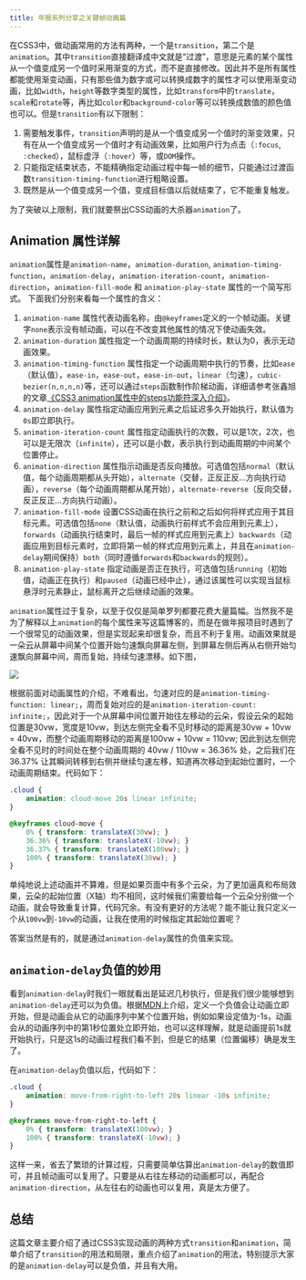 ```yaml
---
title: 年报系列分享之关键帧动画篇
---
```


在CSS3中，做动画常用的方法有两种，一个是`transition`，第二个是`animation`。其中`transition`直接翻译成中文就是“过渡”，意思是元素的某个属性从一个值变成另一个值时采用渐变的方式，而不是直接修改。因此并不是所有属性都能使用渐变动画，只有那些值为数字或可以转换成数字的属性才可以使用渐变动画，比如`width`，`height`等数字类型的属性，比如`transform`中的`translate`，`scale`和`rotate`等，再比如`color`和`background-color`等可以转换成数值的颜色值也可以。但是`transition`有以下限制：

1. 需要触发事件，`transition`声明的是从一个值变成另一个值时的渐变效果，只有在从一个值变成另一个值时才有动画效果，比如用户行为点击（`:focus`, `:checked`），鼠标虚浮（`:hover`）等，或`DOM`操作。
2. 只能指定结束状态，不能精确指定动画过程中每一帧的细节，只能通过过渡函数`transition-timing-function`进行粗略设置。
3. 既然是从一个值变成另一个值，变成目标值以后就结束了，它不能重复触发。

为了突破以上限制，我们就要祭出CSS动画的大杀器`animation`了。

## Animation 属性详解

`animation`属性是`animation-name`，`animation-duration`, `animation-timing-function`，`animation-delay`，`animation-iteration-count`，`animation-direction`，`animation-fill-mode` 和 `animation-play-state` 属性的一个简写形式。
下面我们分别来看每一个属性的含义：
1. `animation-name` 属性代表动画名称，由`@keyframes`定义的一个帧动画。关键字`none`表示没有帧动画，可以在不改变其他属性的情况下使动画失效。
2. `animation-duration` 属性指定一个动画周期的持续时长，默认为0，表示无动画效果。
3. `animation-timing-function` 属性指定一个动画周期中执行的节奏，比如`ease`（默认值），`ease-in`，`ease-out`，`ease-in-out`，`linear`（匀速），`cubic-bezier(n,n,n,n)`等，还可以通过`steps`函数制作阶梯动画，详细请参考张鑫旭的文章[《CSS3 animation属性中的steps功能符深入介绍》](https://www.zhangxinxu.com/wordpress/2018/06/css3-animation-steps-step-start-end/)。
4. `animation-delay` 属性指定动画应用到元素之后延迟多久开始执行，默认值为`0s`即立即执行。
5. `animation-iteration-count` 属性指定动画执行的次数，可以是1次，2次，也可以是无限次（`infinite`），还可以是小数，表示执行到动画周期的中间某个位置停止。
6. `animation-direction` 属性指示动画是否反向播放。可选值包括`normal`（默认值，每个动画周期都从头开始），`alternate`（交替，正反正反...方向执行动画），`reverse`（每个动画周期都从尾开始），`alternate-reverse`（反向交替，反正反正...方向执行动画）。
7. `animation-fill-mode` 设置CSS动画在执行之前和之后如何将样式应用于其目标元素。可选值包括`none`（默认值，动画执行前样式不会应用到元素上），`forwards`（动画执行结束时，最后一帧的样式应用到元素上）`backwards`（动画应用到目标元素时，立即将第一帧的样式应用到元素上，并且在`animation-delay`期间保持）`both`（同时遵循`forwards`和`backwards`的规则）。
8. `animation-play-state` 指定动画是否正在执行，可选值包括`running`（初始值，动画正在执行）和`paused`（动画已经中止），通过该属性可以实现当鼠标悬浮时元素静止，鼠标离开之后继续动画的效果。

`animation`属性过于复杂，以至于仅仅是简单罗列都要花费大量篇幅。当然我不是为了解释以上`animation`的每个属性来写这篇博客的，而是在做年报项目时遇到了一个很常见的动画效果，但是实现起来却很复杂，而且不利于复用。动画效果就是一朵云从屏幕中间某个位置开始匀速飘向屏幕左侧，到屏幕左侧后再从右侧开始匀速飘向屏幕中间，周而复始，持续匀速漂移。如下图，

![](http://qiniu.wecode.club/blog/cloud-moving.gif)

根据前面对动画属性的介绍，不难看出，匀速对应的是`animation-timing-function: linear;`，周而复始对应的是`animation-iteration-count: infinite;`，因此对于一个从屏幕中间位置开始往左移动的云朵，假设云朵的起始位置是30vw，宽度是10vw，到达左侧完全看不见时移动的距离是30vw + 10vw = 40vw，而整个动画周期移动的距离是100vw + 10vw = 110vw; 因此到达左侧完全看不见时的时间处在整个动画周期的 40vw / 110vw = 36.36% 处，之后我们在 36.37% 让其瞬间转移到右侧并继续匀速左移，知道再次移动到起始位置时，一个动画周期结束。代码如下：

```css
.cloud {
    animation: cloud-move 20s linear infinite;
}

@keyframes cloud-move {
    0% { transform: translateX(30vw); }
    36.36% { transform: translateX(-10vw); }
    36.37% { transform: translateX(100vw); }
    100% { transform: translateX(30vw); }
}
```

单纯地说上述动画并不算难，但是如果页面中有多个云朵，为了更加逼真和布局效果，云朵的起始位置（X轴）均不相同，这时候我们需要给每一个云朵分别做一个动画，就会导致重复计算，代码冗余。有没有更好的方法呢？能不能让我只定义一个从`100vw`到`-10vw`的动画，让我在使用的时候指定其起始位置呢？

答案当然是有的，就是通过`animation-delay`属性的负值来实现。

## `animation-delay`负值的妙用

看到`animation-delay`时我们一眼就看出是延迟几秒执行，但是我们很少能够想到`animation-delay`还可以为负值。根据[MDN](https://developer.mozilla.org/zh-CN/docs/Web/CSS/animation-delay)上介绍，定义一个负值会让动画立即开始，但是动画会从它的动画序列中某个位置开始，例如如果设定值为-1s，动画会从的动画序列中的第1秒位置处立即开始，也可以这样理解，就是动画提前1s就开始执行，只是这1s的动画过程我们看不到，但是它的结果（位置偏移）确是发生了。

在`animation-delay`负值以后，代码如下：

```css
.cloud {
    animation: move-from-right-to-left 20s linear -10s infinite;
}

@keyframes move-from-right-to-left {
    0% { transform: translateX(100vw); }
    100% { transform: translateX(-10vw); }
}
```

这样一来，省去了繁琐的计算过程，只需要简单估算出`animation-delay`的数值即可，并且帧动画可以复用了。只要是从右往左移动的动画都可以，再配合`animation-direction`，从左往右的动画也可以复用，真是太方便了。

## 总结

这篇文章主要介绍了通过CSS3实现动画的两种方式`transition`和`animation`，简单介绍了`transition`的用法和局限，重点介绍了`animation`的用法，特别提示大家的是`animation-delay`可以是负值，并且有大用。

